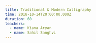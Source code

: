 ```yaml
---
title: Traditional & Modern Calligraphy
time: 2018-10-14T20:00:00.000Z
duration: 60
teachers:
  - name: Kiana Aryan
  - name: Sahil Sanghvi
---
```

